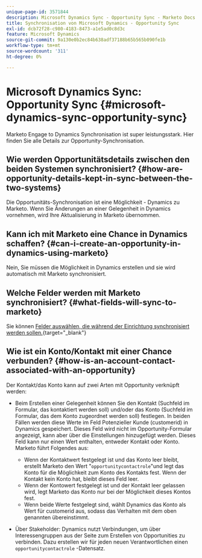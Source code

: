 ```yaml
---
unique-page-id: 3571844
description: Microsoft Dynamics Sync - Opportunity Sync - Marketo Docs - Produktdokumentation
title: Synchronisation von Microsoft Dynamics - Opportunity Sync
exl-id: dcb72f28-c980-4183-8473-a1e5ad0c8d3c
feature: Microsoft Dynamics
source-git-commit: 9a130e0b2ec84b638adf37188b65b565b090fe1b
workflow-type: tm+mt
source-wordcount: '311'
ht-degree: 0%

---
```


# Microsoft Dynamics Sync: Opportunity Sync {#microsoft-dynamics-sync-opportunity-sync}

Marketo Engage to Dynamics Synchronisation ist super leistungsstark. Hier finden Sie alle Details zur Opportunity-Synchronisation.

## Wie werden Opportunitätsdetails zwischen den beiden Systemen synchronisiert? {#how-are-opportunity-details-kept-in-sync-between-the-two-systems}

Die Opportunitäts-Synchronisation ist eine Möglichkeit - Dynamics zu Marketo. Wenn Sie Änderungen an einer Gelegenheit in Dynamics vornehmen, wird Ihre Aktualisierung in Marketo übernommen.

## Kann ich mit Marketo eine Chance in Dynamics schaffen? {#can-i-create-an-opportunity-in-dynamics-using-marketo}

Nein, Sie müssen die Möglichkeit in Dynamics erstellen und sie wird automatisch mit Marketo synchronisiert.

## Welche Felder werden mit Marketo synchronisiert? {#what-fields-will-sync-to-marketo}

Sie können [ Felder auswählen, die während der Einrichtung synchronisiert werden sollen.](/help/marketo/product-docs/crm-sync/microsoft-dynamics-sync/sync-setup/microsoft-dynamics-365-with-ropc-connection/step-4-of-4-connect.md#select-fields-to-sync){target="_blank"}

## Wie ist ein Konto/Kontakt mit einer Chance verbunden? {#how-is-an-account-contact-associated-with-an-opportunity}

Der Kontakt/das Konto kann auf zwei Arten mit Opportunity verknüpft werden:

* Beim Erstellen einer Gelegenheit können Sie den Kontakt (Suchfeld im Formular, das kontaktiert werden soll) und/oder das Konto (Suchfeld im Formular, das dem Konto zugeordnet werden soll) festlegen. In beiden Fällen werden diese Werte im Feld Potenzieller Kunde (customerid) in Dynamics gespeichert. Dieses Feld wird nicht im Opportunity-Formular angezeigt, kann aber über die Einstellungen hinzugefügt werden. Dieses Feld kann nur einen Wert enthalten, entweder Kontakt oder Konto. Marketo führt Folgendes aus:

   * Wenn der Kontaktwert festgelegt ist und das Konto leer bleibt, erstellt Marketo den Wert &quot;`opportunitycontactrole`&quot;und legt das Konto für die Möglichkeit zum Konto des Kontakts fest. Wenn der Kontakt kein Konto hat, bleibt dieses Feld leer.
   * Wenn der Kontowert festgelegt ist und der Kontakt leer gelassen wird, legt Marketo das Konto nur bei der Möglichkeit dieses Kontos fest.
   * Wenn beide Werte festgelegt sind, wählt Dynamics das Konto als Wert für customerid aus, sodass das Verhalten mit dem oben genannten übereinstimmt.


* Über Stakeholder: Dynamics nutzt Verbindungen, um über Interessengruppen aus der Seite zum Erstellen von Opportunities zu verbinden. Dazu erstellen wir für jeden neuen Verantwortlichen einen `opportunitycontactrole` -Datensatz.
